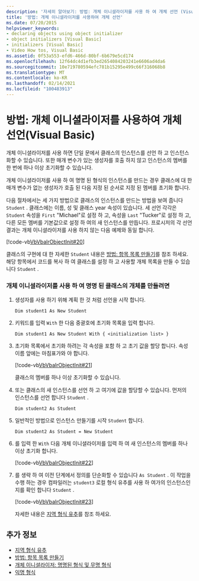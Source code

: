 ```yaml
---
description: '자세히 알아보기: 방법: 개체 이니셜라이저를 사용 하 여 개체 선언 (Visual Basic)'
title: '방법: 개체 이니셜라이저를 사용하여 개체 선언'
ms.date: 07/20/2015
helpviewer_keywords:
- declaring objects using object initializer
- object initializers [Visual Basic]
- initializers [Visual Basic]
- Video How tos, Visual Basic
ms.assetid: 0f53a553-efd6-466d-80bf-6b679e5cd174
ms.openlocfilehash: 12f64dc4d1efb3ed2654084203241e6606ad4da6
ms.sourcegitcommit: 10e719780594efc781b15295e499c66f316068b8
ms.translationtype: MT
ms.contentlocale: ko-KR
ms.lasthandoff: 02/14/2021
ms.locfileid: "100483913"
---
```

# <a name="how-to-declare-an-object-by-using-an-object-initializer-visual-basic"></a>방법: 개체 이니셜라이저를 사용하여 개체 선언(Visual Basic)

개체 이니셜라이저를 사용 하면 단일 문에서 클래스의 인스턴스를 선언 하 고 인스턴스화할 수 있습니다. 또한 매개 변수가 있는 생성자를 호출 하지 않고 인스턴스의 멤버를 한 번에 하나 이상 초기화할 수 있습니다.  
  
 개체 이니셜라이저를 사용 하 여 명명 된 형식의 인스턴스를 만드는 경우 클래스에 대 한 매개 변수가 없는 생성자가 호출 된 다음 지정 된 순서로 지정 된 멤버를 초기화 합니다.  
  
 다음 절차에서는 세 가지 방법으로 클래스의 인스턴스를 만드는 방법을 보여 줍니다 `Student` . 클래스에는 이름, 성 및 클래스 year 속성이 있습니다. 세 선언 각각은 `Student` 속성을 `First` "Michael"로 설정 하 고, 속성을 `Last` "Tucker"로 설정 하 고, 다른 모든 멤버를 기본값으로 설정 하 여의 새 인스턴스를 만듭니다. 프로시저의 각 선언 결과는 개체 이니셜라이저를 사용 하지 않는 다음 예제와 동일 합니다.  
  
 [!code-vb[VbVbalrObjectInit#20](~/samples/snippets/visualbasic/VS_Snippets_VBCSharp/VbVbalrObjectInit/VB/Class2.vb#20)]  
  
 클래스의 구현에 대 한 자세한 `Student` 내용은 [방법: 항목 목록 만들기](../../concepts/linq/how-to-create-a-list-of-items.md)를 참조 하세요. 해당 항목에서 코드를 복사 하 여 클래스를 설정 하 고 사용할 개체 목록을 만들 수 있습니다 `Student` .  
  
### <a name="to-create-an-object-of-a-named-class-by-using-an-object-initializer"></a>개체 이니셜라이저를 사용 하 여 명명 된 클래스의 개체를 만들려면  
  
1. 생성자를 사용 하기 위해 계획 한 것 처럼 선언을 시작 합니다.  
  
     `Dim student1 As New Student`  
  
2. 키워드를 입력 `With` 한 다음 중괄호에 초기화 목록을 입력 합니다.  
  
     `Dim student1 As New Student With { <initialization list> }`  
  
3. 초기화 목록에서 초기화 하려는 각 속성을 포함 하 고 초기 값을 할당 합니다. 속성 이름 앞에는 마침표가와 야 합니다.  
  
     [!code-vb[VbVbalrObjectInit#21](~/samples/snippets/visualbasic/VS_Snippets_VBCSharp/VbVbalrObjectInit/VB/Class2.vb#21)]  
  
     클래스의 멤버를 하나 이상 초기화할 수 있습니다.  
  
4. 또는 클래스의 새 인스턴스를 선언 하 고 여기에 값을 할당할 수 있습니다. 먼저의 인스턴스를 선언 합니다 `Student` .  
  
     `Dim student2 As Student`  
  
5. 일반적인 방법으로 인스턴스 만들기를 시작 `Student` 합니다.  
  
     `Dim student2 As Student = New Student`  
  
6. 를 입력 한 `With` 다음 개체 이니셜라이저를 입력 하 여 새 인스턴스의 멤버를 하나 이상 초기화 합니다.  
  
     [!code-vb[VbVbalrObjectInit#22](~/samples/snippets/visualbasic/VS_Snippets_VBCSharp/VbVbalrObjectInit/VB/Class2.vb#22)]  
  
7. 를 생략 하 여 이전 단계에서 정의를 단순화할 수 있습니다 `As Student` . 이 작업을 수행 하는 경우 컴파일러는 `student3` 로컬 형식 유추를 사용 하 여가의 인스턴스인지를 확인 합니다 `Student` .  
  
     [!code-vb[VbVbalrObjectInit#23](~/samples/snippets/visualbasic/VS_Snippets_VBCSharp/VbVbalrObjectInit/VB/Class2.vb#23)]  
  
     자세한 내용은 [지역 형식 유추](../variables/local-type-inference.md)를 참조 하세요.  
  
## <a name="see-also"></a>추가 정보

- [지역 형식 유추](../variables/local-type-inference.md)
- [방법: 항목 목록 만들기](../../concepts/linq/how-to-create-a-list-of-items.md)
- [개체 이니셜라이저: 명명된 형식 및 무명 형식](object-initializers-named-and-anonymous-types.md)
- [익명 형식](anonymous-types.md)
